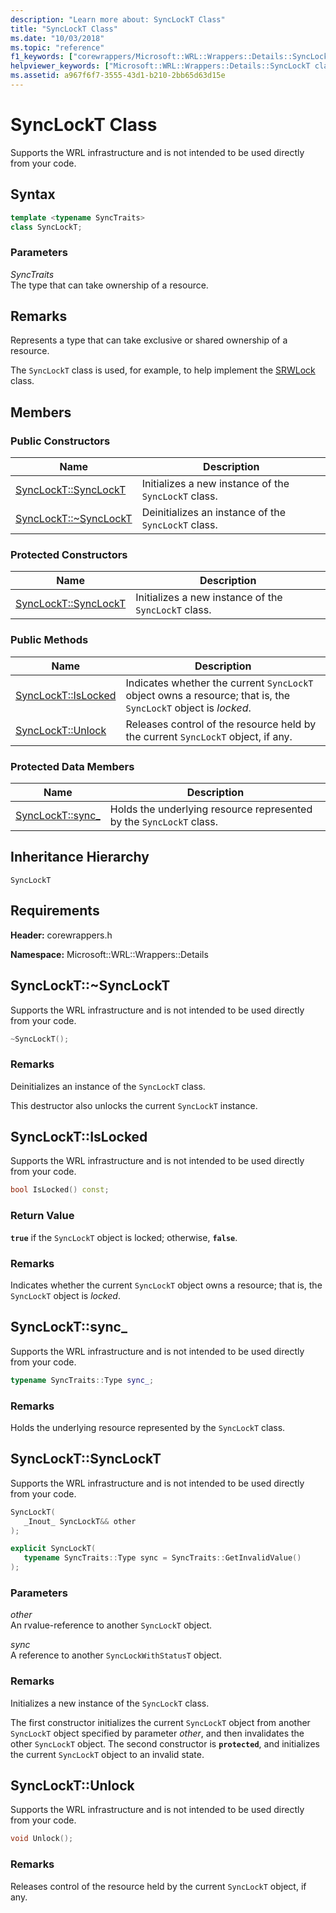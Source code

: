 ```yaml
---
description: "Learn more about: SyncLockT Class"
title: "SyncLockT Class"
ms.date: "10/03/2018"
ms.topic: "reference"
f1_keywords: ["corewrappers/Microsoft::WRL::Wrappers::Details::SyncLockT", "corewrappers/Microsoft::WRL::Wrappers::Details::SyncLockT::IsLocked", "corewrappers/Microsoft::WRL::Wrappers::Details::SyncLockT::sync_", "corewrappers/Microsoft::WRL::Wrappers::Details::SyncLockT::SyncLockT", "corewrappers/Microsoft::WRL::Wrappers::Details::SyncLockT::~SyncLockT", "corewrappers/Microsoft::WRL::Wrappers::Details::SyncLockT::Unlock"]
helpviewer_keywords: ["Microsoft::WRL::Wrappers::Details::SyncLockT class", "Microsoft::WRL::Wrappers::Details::SyncLockT::IsLocked method", "Microsoft::WRL::Wrappers::Details::SyncLockT::sync_ data member", "Microsoft::WRL::Wrappers::Details::SyncLockT::SyncLockT, constructor", "Microsoft::WRL::Wrappers::Details::SyncLockT::~SyncLockT, destructor", "Microsoft::WRL::Wrappers::Details::SyncLockT::Unlock method"]
ms.assetid: a967f6f7-3555-43d1-b210-2bb65d63d15e
---
```

# SyncLockT Class

Supports the WRL infrastructure and is not intended to be used directly from your code.

## Syntax

```cpp
template <typename SyncTraits>
class SyncLockT;
```

### Parameters

*SyncTraits*<br/>
The type that can take ownership of a resource.

## Remarks

Represents a type that can take exclusive or shared ownership of a resource.

The `SyncLockT` class is used, for example, to help implement the [SRWLock](srwlock-class.md) class.

## Members

### Public Constructors

Name                                      | Description
----------------------------------------- | ----------------------------------------------------
[SyncLockT::SyncLockT](#synclockt)        | Initializes a new instance of the `SyncLockT` class.
[SyncLockT::~SyncLockT](#tilde-synclockt) | Deinitializes an instance of the `SyncLockT` class.

### Protected Constructors

Name                               | Description
---------------------------------- | ----------------------------------------------------
[SyncLockT::SyncLockT](#synclockt) | Initializes a new instance of the `SyncLockT` class.

### Public Methods

Name                             | Description
-------------------------------- | --------------------------------------------------------------------------------------------------------------
[SyncLockT::IsLocked](#islocked) | Indicates whether the current `SyncLockT` object owns a resource; that is, the `SyncLockT` object is *locked*.
[SyncLockT::Unlock](#unlock)     | Releases control of the resource held by the current `SyncLockT` object, if any.

### Protected Data Members

Name                      | Description
------------------------- | -------------------------------------------------------------------
[SyncLockT::sync_](#sync) | Holds the underlying resource represented by the `SyncLockT` class.

## Inheritance Hierarchy

`SyncLockT`

## Requirements

**Header:** corewrappers.h

**Namespace:** Microsoft::WRL::Wrappers::Details

## <a name="tilde-synclockt"></a> SyncLockT::~SyncLockT

Supports the WRL infrastructure and is not intended to be used directly from your code.

```cpp
~SyncLockT();
```

### Remarks

Deinitializes an instance of the `SyncLockT` class.

This destructor also unlocks the current `SyncLockT` instance.

## <a name="islocked"></a> SyncLockT::IsLocked

Supports the WRL infrastructure and is not intended to be used directly from your code.

```cpp
bool IsLocked() const;
```

### Return Value

**`true`** if the `SyncLockT` object is locked; otherwise, **`false`**.

### Remarks

Indicates whether the current `SyncLockT` object owns a resource; that is, the `SyncLockT` object is *locked*.

## <a name="sync"></a> SyncLockT::sync_

Supports the WRL infrastructure and is not intended to be used directly from your code.

```cpp
typename SyncTraits::Type sync_;
```

### Remarks

Holds the underlying resource represented by the `SyncLockT` class.

## <a name="synclockt"></a> SyncLockT::SyncLockT

Supports the WRL infrastructure and is not intended to be used directly from your code.

```cpp
SyncLockT(
   _Inout_ SyncLockT&& other
);

explicit SyncLockT(
   typename SyncTraits::Type sync = SyncTraits::GetInvalidValue()
);
```

### Parameters

*other*<br/>
An rvalue-reference to another `SyncLockT` object.

*sync*<br/>
A reference to another `SyncLockWithStatusT` object.

### Remarks

Initializes a new instance of the `SyncLockT` class.

The first constructor initializes the current `SyncLockT` object from another `SyncLockT` object specified by parameter *other*, and then invalidates the other `SyncLockT` object. The second constructor is **`protected`**, and initializes the current `SyncLockT` object to an invalid state.

## <a name="unlock"></a> SyncLockT::Unlock

Supports the WRL infrastructure and is not intended to be used directly from your code.

```cpp
void Unlock();
```

### Remarks

Releases control of the resource held by the current `SyncLockT` object, if any.
